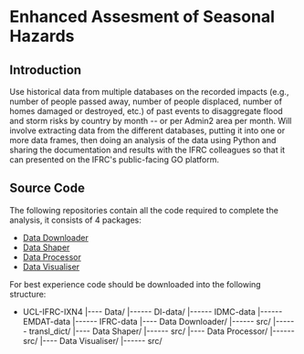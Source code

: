 # Enhanced Assesment of Seasonal Hazards

## Introduction

Use historical data from multiple databases on the recorded impacts (e.g., number of people passed away, number of people displaced, number of homes
damaged or destroyed, etc.) of past events to disaggregate flood and storm risks by country by month -- or per Admin2 area per month. Will involve
extracting data from the different databases, putting it into one or more data frames, then doing an analysis of the data using Python and sharing the
documentation and results with the IFRC colleagues so that it can presented on the IFRC's public-facing GO platform. 

## Source Code

The following repositories contain all the code required to complete the analysis, it consists of 4 packages:

- [Data Downloader](https://github.com/UCL-IFRC-IXN4/data_downloader.git)
- [Data Shaper](https://github.com/UCL-IFRC-IXN4/data-shaper.git)
- [Data Processor](https://github.com/UCL-IFRC-IXN4/data-processor.git)
- [Data Visualiser](https://github.com/UCL-IFRC-IXN4/data-downloader.git)

For best experience code should be downloaded into the following structure:

- UCL-IFRC-IXN4
|---- Data/
|------ DI-data/
|------ IDMC-data
|------ EMDAT-data
|------ IFRC-data
|---- Data Downloader/
|------ src/
|------ transl_dict/
|---- Data Shaper/
|------ src/
|---- Data Processor/
|------ src/
|---- Data Visualiser/
|------ src/
